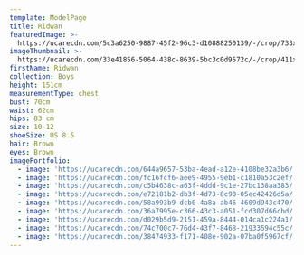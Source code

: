 ```yaml
---
template: ModelPage
title: Ridwan
featuredImage: >-
  https://ucarecdn.com/5c3a6250-9887-45f2-96c3-d10888250139/-/crop/733x427/0,13/-/preview/
imageThumbnail: >-
  https://ucarecdn.com/33e41856-5064-438c-8639-5bc3c0d9572c/-/crop/411x633/206,0/-/preview/
firstName: Ridwan
collection: Boys
height: 151cm
measurementType: chest
bust: 70cm
waist: 62cm
hips: 83 cm
size: 10-12
shoeSize: US 8.5
hair: Brown
eyes: Brown
imagePortfolio:
  - image: 'https://ucarecdn.com/644a9657-53ba-4ead-a12e-4108be32a3b6/'
  - image: 'https://ucarecdn.com/fc16fcf6-aee9-4955-9eb1-c1810a53c2ef/'
  - image: 'https://ucarecdn.com/c5b4638c-a63f-4ddd-9c1e-27bc138aa383/'
  - image: 'https://ucarecdn.com/e72181b2-db3f-4d73-8c90-05ec42426d5a/'
  - image: 'https://ucarecdn.com/58a993b9-dcb0-4a8a-ab46-4609d943c470/'
  - image: 'https://ucarecdn.com/36a7995e-c366-43c3-a051-fcd307d66cbd/'
  - image: 'https://ucarecdn.com/d029b5d9-2151-459a-8444-014ca1c224a1/'
  - image: 'https://ucarecdn.com/74c700c7-76d4-43f7-8468-21933594c55c/'
  - image: 'https://ucarecdn.com/38474933-f171-408e-902a-07ba0f5967cf/'
---
```


